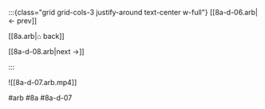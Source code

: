 :::{class="grid grid-cols-3 justify-around text-center w-full"}
[[8a-d-06.arb|← prev]]

[[8a.arb|⌂ back]]

[[8a-d-08.arb|next →]]

:::

![[8a-d-07.arb.mp4]]

#arb #8a #8a-d-07

